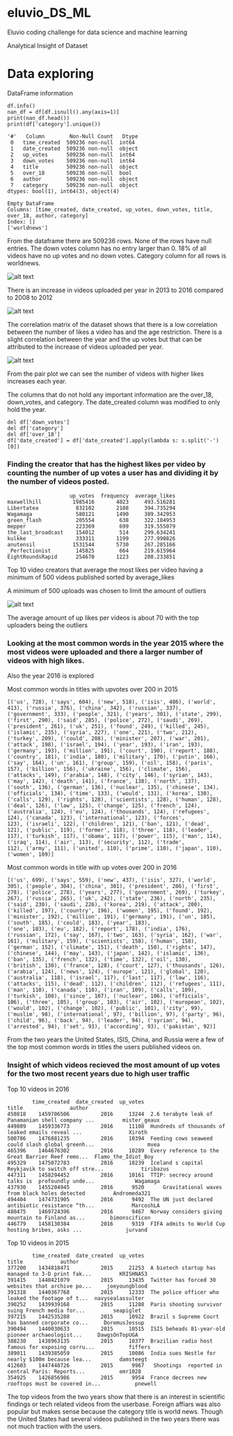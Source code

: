 # eluvio_DS_ML
Eluvio coding challenge for data science and machine learning 

Analytical Insight of Dataset

# Data exploring
DataFrame information
```
df.info()
nan_df = df[df.isnull().any(axis=1)]
print(nan_df.head())
print(df['category'].unique())

'#'   Column        Non-Null Count   Dtype 
 0   time_created  509236 non-null  int64
 1   date_created  509236 non-null  object
 2   up_votes      509236 non-null  int64 
 3   down_votes    509236 non-null  int64 
 4   title         509236 non-null  object
 5   over_18       509236 non-null  bool
 6   author        509236 non-null  object
 7   category      509236 non-null  object
dtypes: bool(1), int64(3), object(4)

Empty DataFrame
Columns: [time_created, date_created, up_votes, down_votes, title, over_18, author, category]
Index: []
['worldnews']
```
From the dataframe there are 509236 rows. None of the rows have null entries. The down votes column has no entry larger than 0.
18% of all videos have no up votes and no down votes. Category column for all rows is worldnews.

![alt text](https://github.com/nemanjarajic/eluvio_DS_ML/blob/main/uploads%20per%20year.png)

There is an increase in videos uploaded per year in 2013 to 2016 compared to 2008 to 2012

![alt text](https://github.com/nemanjarajic/eluvio_DS_ML/blob/main/correlation%20matrix.png)

The correlation matrix of the dataset shows that there is a low correlation between the number of likes a video has and the age restriction.
There is a slight correlation between the year and the up votes but that can be attributed to the increase of videos uploaded per year.

![alt text](https://github.com/nemanjarajic/eluvio_DS_ML/blob/main/pairplot.png)

From the pair plot we can see the number of videos with higher likes increases each year.

The columns that do not hold any important information are the over_18, down_votes, and category.
The date_created column was modified to only hold the year.
```
del df['down_votes']
del df['category']
del df['over_18']
df['date_created'] = df['date_created'].apply(lambda s: s.split('-')[0])
```


### Finding the creator that has the highest likes per video by counting the number of up votes a user has and dividing it by the number of videos posted.

```
                    up_votes  frequency  average_likes
maxwellhill          1985416       4023     493.516281
Libertatea            832102       2108     394.735294
Wagamaga              580121       1490     389.342953
green_flash           205554        638     322.184953
mepper                223369        699     319.555079
the_last_broadcast    154012        514     299.634241
kulkke                333311       1199     277.990826
anutensil            1531544       5730     267.285166
_Perfectionist        145825        664     219.615964
EightRoundsRapid      254670       1223     208.233851
```

Top 10 video creators that average the most likes per video having a minimum of 500 videos published sorted by average_likes

A minimum of 500 uploads was chosen to limit the amount of outliers 

![alt text](https://github.com/nemanjarajic/eluvio_DS_ML/blob/main/votesboxplot.png)

The average amount of up likes per videos is about 70 with the top uploaders being the outliers

### Looking at the most common words in the year 2015 where the most videos were uploaded and there a larger number of videos with high likes.
Also the year 2016 is explored

Most common words in titles with upvotes over 200 in 2015
```
[('us', 728), ('says', 604), ('new', 518), ('isis', 486), ('world', 413), ('russia', 376), ('china', 342), ('russian', 337), ('government', 333), ('people', 321), ('years', 301), ('state', 299), ('first', 290), ('said', 285), ('police', 272), ('saudi', 269), ('president', 261), ('uk', 251), ('found', 249), ('killed', 245), ('islamic', 235), ('syria', 227), ('one', 221), ('two', 212), ('turkey', 209), ('could', 208), ('minister', 207), ('war', 201), ('attack', 198), ('israel', 194), ('year', 193), ('iran', 193), ('germany', 193), ('million', 191), ('court', 190), ('report', 188), ('country', 181), ('india', 180), ('military', 170), ('putin', 166), ('say', 164), ('un', 161), ('group', 159), ('oil', 158), ('paris', 157), ('billion', 156), ('ukraine', 156), ('climate', 156), ('attacks', 149), ('arabia', 148), ('city', 146), ('syrian', 143), ('may', 142), ('death', 141), ('france', 138), ('north', 137), ('south', 136), ('german', 136), ('nuclear', 135), ('chinese', 134), ('officials', 134), ('time', 133), ('would', 131), ('korea', 130), ('calls', 129), ('rights', 128), ('scientists', 128), ('human', 128), ('deal', 126), ('law', 125), ('change', 125), ('french', 124), ('australia', 124), ('eu', 124), ('thousands', 124), ('refugees', 124), ('canada', 123), ('international', 123), ('forces', 
123), ('israeli', 122), ('children', 121), ('ban', 121), ('dead', 121), ('public', 119), ('former', 118), ('three', 118), ('leader', 117), ('turkish', 117), ('obama', 117), ('power', 115), ('man', 114), ('iraq', 114), ('air', 113), ('security', 112), ('trade', 
112), ('army', 111), ('united', 110), ('prime', 110), ('japan', 110), ('women', 109)]
```
Most common words in title with up votes over 200 in 2016
```
[('us', 699), ('says', 559), ('new', 437), ('isis', 327), ('world', 305), ('people', 304), ('china', 301), ('president', 286), ('first', 278), ('police', 278), ('years', 277), ('government', 269), ('turkey', 267), ('russia', 265), ('uk', 242), ('state', 236), ('north', 235), ('said', 230), ('saudi', 226), ('korea', 219), ('attack', 200), ('killed', 197), ('country', 196), ('women', 195), ('found', 192), ('minister', 192), ('million', 191), ('germany', 191), ('un', 185), ('south', 185), ('could', 183), ('year', 183), 
('one', 183), ('eu', 182), ('report', 178), ('india', 176), ('russian', 172), ('say', 167), ('two', 163), ('syria', 162), ('war', 161), ('military', 159), ('scientists', 158), ('human', 158), ('german', 152), ('climate', 151), ('death', 150), ('rights', 147), ('chinese', 144), ('may', 143), ('japan', 142), ('islamic', 136), ('ban', 135), ('french', 132), ('time', 132), ('oil', 130), ('british', 130), ('france', 128), ('court', 127), ('thousands', 126), ('arabia', 124), ('news', 124), ('europe', 121), ('global', 120), ('australia', 118), ('israel', 117), ('last', 117), ('law', 116), ('attacks', 115), ('dead', 112), ('children', 112), ('refugees', 111), ('man', 110), ('canada', 110), ('iran', 109), ('calls', 109), ('turkish', 108), ('since', 107), ('nuclear', 106), ('officials', 106), ('three', 105), ('group', 103), ('air', 102), ('european', 102), ('would', 102), ('change', 102), ('public', 101), ('city', 99), ('muslim', 98), ('international', 97), ('billion', 97), ('party', 96), ('child', 96), ('back', 94), ('leader', 94), ('syrian', 94), ('arrested', 94), ('set', 93), ('according', 93), ('pakistan', 92)]
```
From the two years the United States, ISIS, China, and Russia were a few of the top most common words in titles the users published videos on.

### Insight of which videos recieved the most amount of up votes for the two most recent years due to high user traffic

Top 10 videos in 2016
```
        time_created  date_created  up_votes                                              title               author
450818    1459706506          2016     13244  2.6 terabyte leak of Panamanian shell company ...         mister_geaux
449809    1459336773          2016     11108  Hundreds of thousands of leaked emails reveal ...               Xiroth
500786    1476881235          2016     10394  Feeding cows seaweed could slash global greenh...                 mvea
465396    1464676302          2016     10289  Every reference to the Great Barrier Reef remo...  Flamo_the_Idiot_Boy
495329    1475072783          2016     10239  Iceland s capital Reykjavik to switch off stre...            tiribazus
447311    1458294452          2016     10161  TTIP: secrecy around talks is  profoundly unde...             Wagamaga
437930    1455204945          2016      9520      Gravitational waves from black holes detected         Andromeda321
494404    1474731905          2016      9492  The UN just declared antibiotic resistance “th...            MarcoshLA
480475    1469724396          2016      9467  Norway considers giving mountain to Finland as...        bimonscificon
446779    1458130384          2016      9319  FIFA admits to World Cup hosting bribes, asks ...              jurvand
```

Top 10 videos in 2015
```
        time_created  date_created  up_votes                                              title            author
377200    1434818471          2015     21253  A biotech startup has managed to 3-D print fak...         KRISHNA53
391415    1440421079          2015     13435  Twitter has forced 30 websites that archive po...     joeyoungblood
391318    1440367768          2015     12333  The police officer who leaked the footage of t...  navysealassulter
390252    1439939168          2015     11288  Paris shooting survivor suing French media for...         seapiglet
397215    1442535288          2015     10922  Brazil s Supreme Court has banned corporate co...     DoremusJessup
390494    1440030633          2015     10515  ISIS beheads 81-year-old pioneer archaeologist...     DawgsOnTopUGA
388230    1438963135          2015     10377  Brazilian radio host famous for exposing corru...           fiffers
389011    1439385059          2015     10086  India sues Nestle for nearly $100m because lea...         damsteegt
412603    1447448726          2015      9967   Shootings  reported in central Paris: Reports...           emr1028
354925    1426856986          2015      9954  France decrees new rooftops must be covered in...           pnewell
```

The top videos from the two years show that there is an interest in scientific findings or tech related videos from the userbase.
Foreign affiars was also popular but makes sense because the category title is world news.
Though the United States had several videos published in the two years there was not much traction with the users.
